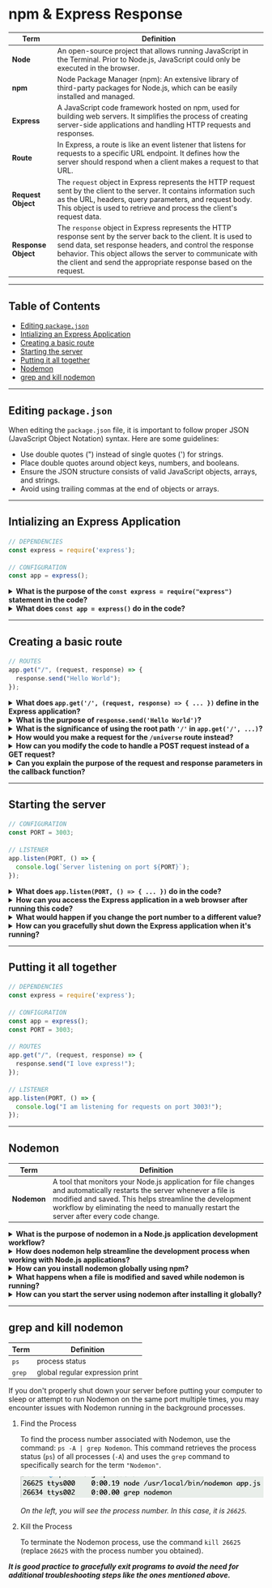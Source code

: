 # npm & Express Response

| Term | Definition |
| ---- | ---------- |
| __Node__ | An open-source project that allows running JavaScript in the Terminal. Prior to Node.js, JavaScript could only be executed in the browser. |
| __npm__ | Node Package Manager (npm): An extensive library of third-party packages for Node.js, which can be easily installed and managed. |
| __Express__ | A JavaScript code framework hosted on npm, used for building web servers. It simplifies the process of creating server-side applications and handling HTTP requests and responses. |
| __Route__ | In Express, a route is like an event listener that listens for requests to a specific URL endpoint. It defines how the server should respond when a client makes a request to that URL.|
| __Request Object__ | The `request` object in Express represents the HTTP request sent by the client to the server. It contains information such as the URL, headers, query parameters, and request body. This object is used to retrieve and process the client's request data. |
| __Response Object__ | The `response` object in Express represents the HTTP response sent by the server back to the client. It is used to send data, set response headers, and control the response behavior. This object allows the server to communicate with the client and send the appropriate response based on the request. |

---

## Table of Contents

- [Editing `package.json`](#editing-packagejson)
- [Intializing an Express Application](#intializing-an-express-application)
- [Creating a basic route](#creating-a-basic-route)
- [Starting the server](#starting-the-server)
- [Putting it all together](#putting-it-all-together)
- [Nodemon](#nodemon)
- [grep and kill nodemon](#grep-and-kill-nodemon)

---

## Editing `package.json`

When editing the `package.json` file, it is important to follow proper JSON (JavaScript Object Notation) syntax. Here are some guidelines:

- Use double quotes (") instead of single quotes (') for strings.
- Place double quotes around object keys, numbers, and booleans.
- Ensure the JSON structure consists of valid JavaScript objects, arrays, and strings.
- Avoid using trailing commas at the end of objects or arrays.

---

## Intializing an Express Application

```js
// DEPENDENCIES
const express = require('express');

// CONFIGURATION
const app = express();
```

<details>
<summary><strong>What is the purpose of the <code>const express = require("express")</code> statement in the code?</strong></summary>

The `require("express")` statement imports the Express module, allowing us to use its functionalities in our code. By assigning it to the `express` constant, we can access the Express features and create an Express application.
</details>

<details>
<summary><strong>What does <code>const app = express()</code> do in the code?</strong></summary>

`const app = express()` creates an instance of the Express application. We assign it to the `app` constant, which we can then use to define routes and set up the server.
</details>

---

## Creating a basic route

```js
// ROUTES
app.get("/", (request, response) => {
  response.send("Hello World");
});
```

<details>
<summary><strong>What does <code>app.get('/', (request, response) => { ... })</code> define in the Express application?</strong></summary>

This code defines a route for handling HTTP GET requests to the root path (`/`) of the server. The callback function `(request, response) => { ... }` specifies the actions to be taken when a GET request is received at the root path.
</details>

<details>
<summary><strong>What is the purpose of <code>response.send('Hello World')</code>?</strong></summary>

`response.send('Hello World')` is used to send the response back to the client when a request is made to the defined route. In this case, it sends the string `'Hello World'` as the response, which will be displayed in the client's browser or application.
</details>

<details>
<summary><strong>What is the significance of using the root path <code>'/'</code> in <code>app.get('/', ...)</code>?</strong></summary>

Using the root path `'/'` as the route in `app.get('/', ...)` means that the route will be triggered when a client accesses the main URL of the server (e.g., `http://localhost:3003/`). It serves as the entry point for the application.
</details>

<details>
<summary><strong>How would you make a request for the <code>/universe</code> route instead?</strong></summary>

To make a request for the `/universe` route, you would need to modify the code to define a new route. For example:

```js
app.get('/universe', (request, response) => {
  response.send('Welcome to the universe!');
});
```
</details>

<details>
<summary><strong>How can you modify the code to handle a POST request instead of a GET request?</strong></summary>

To modify the code to handle a POST request, you can change `app.get` to `app.post` and update the corresponding callback function to handle the POST request logic. For example:

```js
app.post('/', (request, response) => {
  response.send('This is a POST request');
});
```
</details>

<details>
<summary><strong>Can you explain the purpose of the request and response parameters in the callback function?</strong></summary>

- The `request` parameter represents the HTTP request sent by the client to the server. It contains information about the request, such as the URL, headers, query parameters, and request body. The `request` object allows us to access and process the data sent by the client.

- The `response` parameter represents the HTTP response sent by the server back to the client. It is used to send data, set response headers, and control the response behavior. By using the `response` object, we can send the appropriate response to the client based on the received request.
</details>

---

## Starting the server

```js
// CONFIGURATION
const PORT = 3003;

// LISTENER
app.listen(PORT, () => {
  console.log(`Server listening on port ${PORT}`);
});
```

<details>
<summary><strong>What does <code>app.listen(PORT, () => { ... })</code> do in the code?</strong></summary>

`app.listen(PORT, () => { ... })` starts the server and makes it listen for incoming requests on the specified `PORT`. Once the server is running, the callback function is executed, which in this case logs a message to the console confirming that the server is listening on the specified port.
</details>

<details>
<summary><strong>How can you access the Express application in a web browser after running this code?</strong></summary>

After running the code and starting the server, you can access the Express application by opening a web browser and entering the URL `http://localhost:3003` (assuming the server is running on port `3003`). The browser will send a GET request to the server, and the defined route for '/' will handle the request and send the response, which will be displayed in the browser.
</details>

<details>
<summary><strong>What would happen if you change the port number to a different value?</strong></summary>

If you change the port number to a different value in the `PORT` constant and start the server, the Express application will listen for incoming requests on the new port instead. To access the application in a web browser, you would need to use the updated port number in the URL (e.g., `http://localhost:<new_port>`).
</details>

<details>
<summary><strong>How can you gracefully shut down the Express application when it's running?</strong></summary>

To gracefully shut down the Express application when it's running, you can press `Ctrl + C` in the terminal or command prompt where the server is running. This keyboard shortcut sends a signal to the server process, causing it to terminate and release the port it was using. After shutting down the server, the application will no longer be accessible.
</details>

---

## Putting it all together

```js
// DEPENDENCIES
const express = require('express');

// CONFIGURATION
const app = express();
const PORT = 3003;

// ROUTES
app.get("/", (request, response) => {
  response.send("I love express!");
});

// LISTENER
app.listen(PORT, () => {
  console.log("I am listening for requests on port 3003!");
});
```

---

## Nodemon

| Term | Definition |
| ---- | ---------- |
| __Nodemon__ | A tool that monitors your Node.js application for file changes and automatically restarts the server whenever a file is modified and saved. This helps streamline the development workflow by eliminating the need to manually restart the server after every code change. |

<details>
<summary><strong>What is the purpose of nodemon in a Node.js application development workflow?</strong></summary>

The purpose of nodemon in a Node.js application development workflow is to monitor the files in your project and automatically restart the Node.js server whenever a file is modified and saved. It eliminates the need to manually stop and restart the server after each code change, providing a seamless development experience.
</details>

<details>
<summary><strong>How does nodemon help streamline the development process when working with Node.js applications?</strong></summary>

Nodemon streamlines the development process by eliminating the need for manual server restarts. It saves developers time and effort by automatically detecting file changes and restarting the server. With nodemon, developers can focus on writing code and testing changes without the interruption of manually restarting the server after every modification.
</details>

<details>
<summary><strong>How can you install nodemon globally using npm?</strong></summary>

To install nodemon globally using npm, you can run the following command in your terminal or command prompt:

```bash
npm install -g nodemon
```

The `-g` flag indicates that nodemon should be installed globally, making it accessible as a command-line tool across your entire system.
</details>

<details>
<summary><strong>What happens when a file is modified and saved while nodemon is running?</strong></summary>

When a file is modified and saved while nodemon is running, nodemon detects the change and automatically restarts the Node.js server. It re-executes the application, loading the updated code, and allows you to see the changes immediately without having to manually restart the server.
</details>

<details>
<summary><strong>How can you start the server using nodemon after installing it globally?</strong></summary>

After installing nodemon globally, you can start the server using nodemon by running the following command in your project directory:

```bash
nodemon your-server-file.js
```

Replace `your-server-file.js` with the actual filename of your Node.js server file. Nodemon will monitor the file for changes and start the server, providing automatic restarts whenever you save changes to the file.
</details>

---

## grep and kill nodemon

| Term | Definition |
| ---- | ---------- |
| `ps` | process status |
| `grep` | global regular expression print |

If you don't properly shut down your server before putting your computer to sleep or attempt to run Nodemon on the same port multiple times, you may encounter issues with Nodemon running in the background processes.

1. Find the Process

    To find the process number associated with Nodemon, use the command: `ps -A | grep Nodemon`. This command retrieves the process status (`ps`) of all processes (`-A`) and uses the `grep` command to specifically search for the term `"Nodemon"`.

    ![](./images/ps-grep.png)

    *On the left, you will see the process number. In this case, it is `26625`.*

2. Kill the Process

    To terminate the Nodemon process, use the command `kill 26625` (replace `26625` with the process number you obtained).

__*It is good practice to gracefully exit programs to avoid the need for additional troubleshooting steps like the ones mentioned above.*__